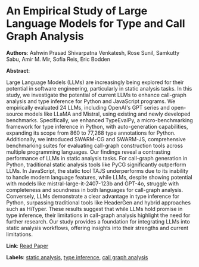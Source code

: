 # An Empirical Study of Large Language Models for Type and Call Graph Analysis

**Authors**: Ashwin Prasad Shivarpatna Venkatesh, Rose Sunil, Samkutty Sabu, Amir M. Mir, Sofia Reis, Eric Bodden

**Abstract**:

Large Language Models (LLMs) are increasingly being explored for their potential in software engineering, particularly in static analysis tasks. In this study, we investigate the potential of current LLMs to enhance call-graph analysis and type inference for Python and JavaScript programs. We empirically evaluated 24 LLMs, including OpenAI's GPT series and open-source models like LLaMA and Mistral, using existing and newly developed benchmarks. Specifically, we enhanced TypeEvalPy, a micro-benchmarking framework for type inference in Python, with auto-generation capabilities, expanding its scope from 860 to 77,268 type annotations for Python. Additionally, we introduced SWARM-CG and SWARM-JS, comprehensive benchmarking suites for evaluating call-graph construction tools across multiple programming languages. Our findings reveal a contrasting performance of LLMs in static analysis tasks. For call-graph generation in Python, traditional static analysis tools like PyCG significantly outperform LLMs. In JavaScript, the static tool TAJS underperforms due to its inability to handle modern language features, while LLMs, despite showing potential with models like mistral-large-it-2407-123b and GPT-4o, struggle with completeness and soundness in both languages for call-graph analysis. Conversely, LLMs demonstrate a clear advantage in type inference for Python, surpassing traditional tools like HeaderGen and hybrid approaches such as HiTyper. These results suggest that while LLMs hold promise in type inference, their limitations in call-graph analysis highlight the need for further research. Our study provides a foundation for integrating LLMs into static analysis workflows, offering insights into their strengths and current limitations.

**Link**: [Read Paper](https://arxiv.org/abs/2410.00603)

**Labels**: [static analysis](../../labels/static_analysis.md), [type inference](../../labels/type_inference.md), [call graph analysis](../../labels/call_graph_analysis.md)
